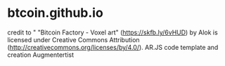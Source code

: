 # btcoin.github.io
credit to " "Bitcoin Factory - Voxel art" (https://skfb.ly/6vHUD) by Alok is licensed under Creative Commons Attribution (http://creativecommons.org/licenses/by/4.0/).
AR.JS code template and creation Augmentertist
